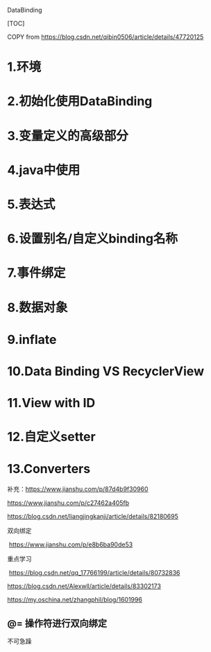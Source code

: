 DataBinding

[TOC]



COPY from https://blog.csdn.net/qibin0506/article/details/47720125

 # 1.环境

 # 2.初始化使用DataBinding

# 3.变量定义的高级部分

# 4.java中使用

# 5.表达式 

# 6.设置别名/自定义binding名称

# 7.事件绑定

# 8.数据对象

# 9.inflate 

# 10.Data Binding VS RecyclerView 

# 11.View with ID 

# 12.自定义setter 

# 13.Converters 



补充：https://www.jianshu.com/p/87d4b9f30960

https://www.jianshu.com/p/c27462a405fb



https://blog.csdn.net/liangjingkanji/article/details/82180695



双向绑定

​	https://www.jianshu.com/p/e8b6ba90de53





重点学习

​	https://blog.csdn.net/qq_17766199/article/details/80732836

https://blog.csdn.net/Alexwll/article/details/83302173





https://my.oschina.net/zhangphil/blog/1601996

## @= 操作符进行双向绑定

不可急躁